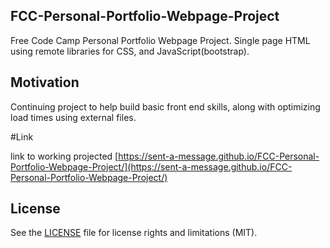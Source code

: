 ##  FCC-Personal-Portfolio-Webpage-Project 
 
Free Code Camp Personal Portfolio Webpage Project. Single page HTML using remote libraries for CSS, and JavaScript(bootstrap).  
 
## Motivation 
 
Continuing project to help build basic front end skills, along with optimizing load times using external files.

#Link

link to working projected [https://sent-a-message.github.io/FCC-Personal-Portfolio-Webpage-Project/](https://sent-a-message.github.io/FCC-Personal-Portfolio-Webpage-Project/)

## License

See the [LICENSE](LICENSE.md) file for license rights and limitations (MIT).
